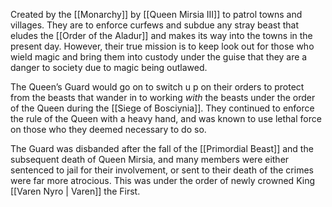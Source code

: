 Created by the [[Monarchy]] by [[Queen Mirsia III]] to patrol towns and villages. They are to enforce curfews and subdue any stray beast that eludes the [[Order of the Aladur]] and makes its way into the towns in the present day. However, their true mission is to keep look out for those who wield magic and bring them into custody under the guise that they are a danger to society due to magic being outlawed. 

The Queen’s Guard would go on to switch u p on their orders to protect from the beasts that wander in to working *with* the beasts under the order of the Queen during the [[Siege of Bosciynia]]. They continued to enforce the rule of the Queen with a heavy hand, and was known to use lethal force on those who they deemed necessary to do so. 

The Guard was disbanded after the fall of the [[Primordial Beast]] and the subsequent death of Queen Mirsia, and many members were either sentenced to jail for their involvement, or sent to their death of the crimes were far more atrocious. This was under the order of newly crowned King [[Varen Nyro | Varen]] the First.